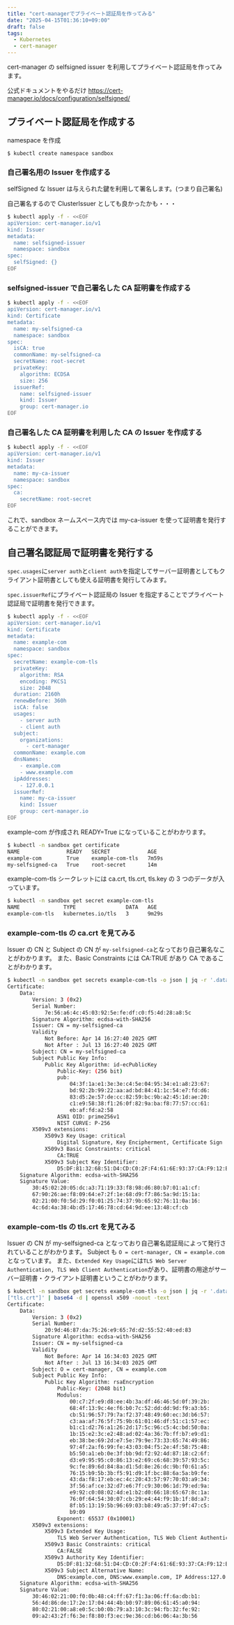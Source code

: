 ```yaml
---
title: "cert-managerでプライベート認証局を作ってみる"
date: "2025-04-15T01:36:10+09:00"
draft: false
tags:
  - Kubernetes
  - cert-manager
---
```


cert-manager の selfsigned issuer を利用してプライベート認証局を作ってみます。

公式ドキュメントをやるだけ
https://cert-manager.io/docs/configuration/selfsigned/

## プライベート認証局を作成する

namespace を作成

```
$ kubectl create namespace sandbox
```

### 自己署名用の Issuer を作成する

selfSigned な Issuer は与えられた鍵を利用して署名します。(つまり自己署名)

自己署名するので ClusterIssuer としても良かったかも・・・

```bash
$ kubectl apply -f - <<EOF
apiVersion: cert-manager.io/v1
kind: Issuer
metadata:
  name: selfsigned-issuer
  namespace: sandbox
spec:
  selfSigned: {}
EOF
```

### selfsigned-issuer で自己署名した CA 証明書を作成する

```bash
$ kubectl apply -f - <<EOF
apiVersion: cert-manager.io/v1
kind: Certificate
metadata:
  name: my-selfsigned-ca
  namespace: sandbox
spec:
  isCA: true
  commonName: my-selfsigned-ca
  secretName: root-secret
  privateKey:
    algorithm: ECDSA
    size: 256
  issuerRef:
    name: selfsigned-issuer
    kind: Issuer
    group: cert-manager.io
EOF
```

### 自己署名した CA 証明書を利用した CA の Issuer を作成する

```bash
$ kubectl apply -f - <<EOF
apiVersion: cert-manager.io/v1
kind: Issuer
metadata:
  name: my-ca-issuer
  namespace: sandbox
spec:
  ca:
    secretName: root-secret
EOF
```

これで、sandbox ネームスペース内では my-ca-issuer を使って証明書を発行することができます。

## 自己署名認証局で証明書を発行する

`spec.usages`に`server auth`と`client auth`を指定してサーバー証明書としてもクライアント証明書としても使える証明書を発行してみます。

`spec.issuerRef`にプライベート認証局の Issuer を指定することでプライベート認証局で証明書を発行できます。

```bash
$ kubectl apply -f - <<EOF
apiVersion: cert-manager.io/v1
kind: Certificate
metadata:
  name: example-com
  namespace: sandbox
spec:
  secretName: example-com-tls
  privateKey:
    algorithm: RSA
    encoding: PKCS1
    size: 2048
  duration: 2160h
  renewBefore: 360h
  isCA: false
  usages:
    - server auth
    - client auth
  subject:
    organizations:
      - cert-manager
  commonName: example.com
  dnsNames:
    - example.com
    - www.example.com
  ipAddresses:
    - 127.0.0.1
  issuerRef:
    name: my-ca-issuer
    kind: Issuer
    group: cert-manager.io
EOF
```

example-com が作成され READY=True になっていることがわかります。

```bash
$ kubectl -n sandbox get certificate
NAME               READY   SECRET            AGE
example-com        True    example-com-tls   7m59s
my-selfsigned-ca   True    root-secret       14m
```

example-com-tls シークレットには ca.crt, tls.crt, tls.key の 3 つのデータが入っています。

```bash
$ kubectl -n sandbox get secret example-com-tls
NAME              TYPE                DATA   AGE
example-com-tls   kubernetes.io/tls   3      9m29s
```

### example-com-tls の ca.crt を見てみる

Issuer の CN と Subject の CN が `my-selfsigned-ca`となっており自己署名なことがわかります。
また、Basic Constraints には CA:TRUE があり CA であることがわかります。

```bash
$ kubectl -n sandbox get secrets example-com-tls -o json | jq -r '.data.["ca.crt"]' | base64 -d | openssl x509 -noout -text
Certificate:
    Data:
        Version: 3 (0x2)
        Serial Number:
            7e:56:a6:4c:45:03:92:5e:fe:df:c0:f5:4d:28:a8:5c
        Signature Algorithm: ecdsa-with-SHA256
        Issuer: CN = my-selfsigned-ca
        Validity
            Not Before: Apr 14 16:27:40 2025 GMT
            Not After : Jul 13 16:27:40 2025 GMT
        Subject: CN = my-selfsigned-ca
        Subject Public Key Info:
            Public Key Algorithm: id-ecPublicKey
                Public-Key: (256 bit)
                pub:
                    04:3f:1a:e1:3e:3e:c4:5e:04:95:34:e1:a8:23:67:
                    bd:92:2b:99:22:aa:ad:bd:84:41:1c:54:e7:fd:d6:
                    83:d5:2e:57:de:cc:82:59:bc:9b:a2:45:1d:ae:20:
                    c1:e9:58:38:f1:26:0f:82:9a:ba:f8:77:57:cc:61:
                    eb:af:fd:a2:58
                ASN1 OID: prime256v1
                NIST CURVE: P-256
        X509v3 extensions:
            X509v3 Key Usage: critical
                Digital Signature, Key Encipherment, Certificate Sign
            X509v3 Basic Constraints: critical
                CA:TRUE
            X509v3 Subject Key Identifier:
                D5:DF:81:32:68:51:D4:CD:C0:2F:F4:61:6E:93:37:CA:F9:12:B3:A1
    Signature Algorithm: ecdsa-with-SHA256
    Signature Value:
        30:45:02:20:05:dc:a3:71:19:33:f8:98:d6:80:b7:01:a1:cf:
        67:90:26:ae:f8:09:64:e7:2f:1e:68:d9:f7:86:5a:9d:15:1a:
        02:21:00:f0:5d:29:f0:01:25:74:37:9b:65:92:76:11:0a:16:
        4c:6d:4a:38:4b:d5:17:46:78:cd:64:9d:ee:13:48:cf:cb
```

### example-com-tls の tls.crt を見てみる

Issuer の CN が my-selfsigned-ca となっており自己署名認証局によって発行されていることがわかります。
Subject も `O = cert-manager, CN = example.com`となっています。
また、`Extended Key Usage`には`TLS Web Server Authentication, TLS Web Client Authentication`があり、証明書の用途がサーバー証明書・クライアント証明書ということがわかります。

```bash
$ kubectl -n sandbox get secrets example-com-tls -o json | jq -r '.data.
["tls.crt"]' | base64 -d | openssl x509 -noout -text
Certificate:
    Data:
        Version: 3 (0x2)
        Serial Number:
            20:9d:46:87:da:75:26:e9:65:7d:d2:55:52:40:ed:83
        Signature Algorithm: ecdsa-with-SHA256
        Issuer: CN = my-selfsigned-ca
        Validity
            Not Before: Apr 14 16:34:03 2025 GMT
            Not After : Jul 13 16:34:03 2025 GMT
        Subject: O = cert-manager, CN = example.com
        Subject Public Key Info:
            Public Key Algorithm: rsaEncryption
                Public-Key: (2048 bit)
                Modulus:
                    00:c7:2f:e9:d8:ee:4b:3a:df:46:46:5d:0f:39:2b:
                    68:4f:13:9c:4e:f6:b0:7c:52:dd:dd:9d:f9:a3:b5:
                    cb:51:96:57:79:7a:f2:37:48:49:60:ec:3d:b6:57:
                    c3:aa:af:76:5f:75:9b:61:01:46:df:51:c1:57:ec:
                    b1:c1:d2:76:a1:26:2d:17:5c:96:c5:4c:bd:50:0a:
                    1b:15:e2:3c:e2:48:ad:02:4a:36:7b:ff:b7:e9:d1:
                    eb:38:be:69:2d:e7:5e:79:9e:73:33:65:74:49:86:
                    97:4f:2a:f6:99:fe:43:03:04:f5:2e:4f:58:75:48:
                    b5:50:a1:eb:0e:3f:bb:9d:f2:92:4d:87:18:c2:6f:
                    d3:e9:95:95:c0:86:13:e2:69:c6:68:39:57:93:5c:
                    9c:fe:89:6d:84:8a:d1:5d:8e:26:dc:9b:f0:61:a5:
                    76:15:b9:5b:3b:f5:91:d9:1f:bc:88:6a:5a:b9:fe:
                    43:da:f8:17:eb:ec:4c:20:43:57:97:70:03:a9:34:
                    3f:56:af:ce:32:d7:e6:7f:c9:30:06:1d:79:ed:9a:
                    e9:92:c0:08:02:4d:e1:b2:d0:66:18:65:67:8c:1a:
                    76:0f:64:54:30:07:cb:29:e4:44:f9:1b:1f:8d:a7:
                    8f:b5:13:19:5b:96:69:03:b8:49:a5:37:9f:47:c5:
                    b9:09
                Exponent: 65537 (0x10001)
        X509v3 extensions:
            X509v3 Extended Key Usage:
                TLS Web Server Authentication, TLS Web Client Authentication
            X509v3 Basic Constraints: critical
                CA:FALSE
            X509v3 Authority Key Identifier:
                D5:DF:81:32:68:51:D4:CD:C0:2F:F4:61:6E:93:37:CA:F9:12:B3:A1
            X509v3 Subject Alternative Name:
                DNS:example.com, DNS:www.example.com, IP Address:127.0.0.1
    Signature Algorithm: ecdsa-with-SHA256
    Signature Value:
        30:46:02:21:00:f0:0b:48:c4:ff:67:f1:3a:06:ff:6a:db:b1:
        56:4d:86:de:17:2e:17:04:44:4b:b0:97:89:06:61:45:a0:94:
        80:02:21:00:a8:e0:5c:b0:0b:79:a3:10:3c:94:fb:32:fe:92:
        09:a2:43:2f:f6:3e:f8:80:f3:ec:9e:36:cd:b6:06:4a:3b:56
```
